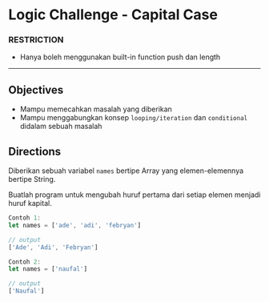 # Logic Challenge - Capital Case

### RESTRICTION

- Hanya boleh menggunakan built-in function push dan length


---

## Objectives

- Mampu memecahkan masalah yang diberikan
- Mampu menggabungkan konsep `looping/iteration` dan `conditional` didalam sebuah masalah

## Directions

Diberikan sebuah variabel `names` bertipe Array yang elemen-elemennya bertipe String.

Buatlah program untuk mengubah huruf pertama dari setiap elemen menjadi huruf kapital.


```js
Contoh 1:
let names = ['ade', 'adi', 'febryan']

// output
['Ade', 'Adi', 'Febryan']

Contoh 2:
let names = ['naufal']

// output
['Naufal']

```